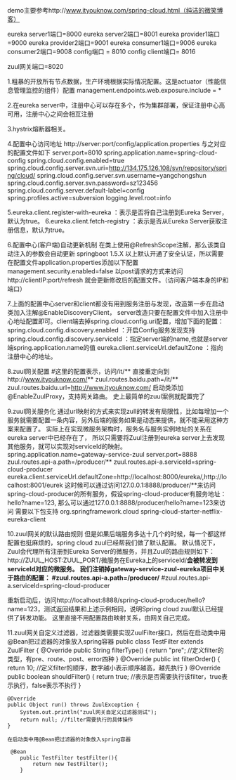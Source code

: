 demo主要参考http://www.ityouknow.com/spring-cloud.html（纯洁的微笑博客）

eureka server1端口=8000
eureka server2端口=8001
eureka provider1端口=9000
eureka provider2端口=9001
eureka consumer1端口=9006
eureka consumer2端口=9008
config端口 = 8010
config client端口= 8016

zuul网关端口=8020


1.粗暴的开放所有节点数据，生产环境根据实际情况配置。这是actuator（性能信息管理监控的组件）配置
management.endpoints.web.exposure.include = *

2.在eureka server中，注册中心可以存在多个，作为集群部署，保证注册中心高可用，注册中心之间会相互注册

3.hystrix熔断器相关。

4.配置中心访问地址 http://server:port/config/application.properties
与之对应的配置文件如下
server.port=8010
spring.application.name=spring-cloud-config
spring.cloud.config.enabled=true
spring.cloud.config.server.svn.uri=http://134.175.126.108/svn/repository/spring/cloud/
spring.cloud.config.server.svn.username=yangchongshun
spring.cloud.config.server.svn.password=sz123456
spring.cloud.config.server.default-label=config
spring.profiles.active=subversion
logging.level.root=info

5.eureka.client.register-with-eureka ：表示是否将自己注册到Eureka Server，默认为true。
6.eureka.client.fetch-registry ：表示是否从Eureka Server获取注册信息，默认为true。

6.配置中心(客户端)自动更新机制  在类上使用@RefreshScope注解，那么该类自动注入的参数会自动更新
springboot 1.5.X 以上默认开通了安全认证，所以需要在配置文件application.properties添加以下配置
management.security.enabled=false
以post请求的方式来访问http://clientIP:port/refresh 就会更新修改后的配置文件。（访问客户端本身的IP和端口）

7.上面的配置中心server和client都没有用到服务注册与发现，改造第一步在启动类加入注解@EnableDiscoveryClient，
server改造只要在配置文件中加入注册中心地址配置即可。client端去掉spring.cloud.config.uri配置，增加下面的配置：
spring.cloud.config.discovery.enabled ：开启Config服务发现支持
spring.cloud.config.discovery.serviceId ：指定server端的name,也就是server端spring.application.name的值
eureka.client.serviceUrl.defaultZone ：指向注册中心的地址。

8.zuul网关配置
#这里的配置表示，访问/it/** 直接重定向到http://www.ityouknow.com/**
zuul.routes.baidu.path=/it/**
zuul.routes.baidu.url=http://www.ityouknow.com/
启动类添加@EnableZuulProxy，支持网关路由。
史上最简单的zuul案例就配置完了

9.zuul网关服务化
通过url映射的方式来实现zull的转发有局限性，比如每增加一个服务就需要配置一条内容，另外后端的服务如果是动态来提供，就不能采用这种方案来配置了。
实际上在实现微服务架构时，服务名与服务实例地址的关系在eureka server中已经存在了，
所以只需要将Zuul注册到eureka server上去发现其他服务，就可以实现对serviceId的映射。
spring.application.name=gateway-service-zuul
server.port=8888
zuul.routes.api-a.path=/producer/**
zuul.routes.api-a.serviceId=spring-cloud-producer
eureka.client.serviceUrl.defaultZone=http://localhost:8000/eureka/,http://localhost:8001/eurek
这时候可以通过访问127.0.0.1:8888/producer/**来访问spring-cloud-producer的所有服务，假设spring-cloud-producer有服务地址：hello?name=123,
那么可以通过127.0.0.1:8888/producer/hello?name=123来访问
需要以下包支持
<dependency>
    <groupId>org.springframework.cloud</groupId>
    <artifactId>spring-cloud-starter-netflix-eureka-client</artifactId>
 </dependency>

10.zuul网关的默认路由规则
但是如果后端服务多达十几个的时候，每一个都这样配置也挺麻烦的，spring cloud zuul已经帮我们做了默认配置。
默认情况下，Zuul会代理所有注册到Eureka Server的微服务，并且Zuul的路由规则如下：http://ZUUL_HOST:ZUUL_PORT/微服务在Eureka上的serviceId/**会被转发到serviceId对应的微服务。
我们注销掉gateway-service-zuul-eureka项目中关于路由的配置：
#zuul.routes.api-a.path=/producer/**
#zuul.routes.api-a.serviceId=spring-cloud-producer

重新启动后，访问http://localhost:8888/spring-cloud-producer/hello?name=123，测试返回结果和上述示例相同，说明Spring cloud zuul默认已经提供了转发功能。
这里直接不用配置路由映射关系，由网关自己完成。

11.zuul网关自定义过滤器，过滤器类需要实现ZuulFilter接口，然后在启动类中用@Bean把过滤器的对象放入spring容器
public class TestFilter extends ZuulFilter {
    @Override
    public String filterType() {
        return "pre"; //定义filter的类型，有pre、route、post、error四种
    }
    @Override
    public int filterOrder() {
        return 10; //定义filter的顺序，数字越小表示顺序越高，越先执行
    }
    @Override
    public boolean shouldFilter() {
        return true; //表示是否需要执行该filter，true表示执行，false表示不执行
    }

    @Override
    public Object run() throws ZuulException {
        System.out.println("zuul网关自定义过滤器测试");
        return null; //filter需要执行的具体操作
    }

    在启动类中用@Bean把过滤器的对象放入spring容器

     @Bean
        public TestFilter testFilter(){
            return new TestFilter();
        }

